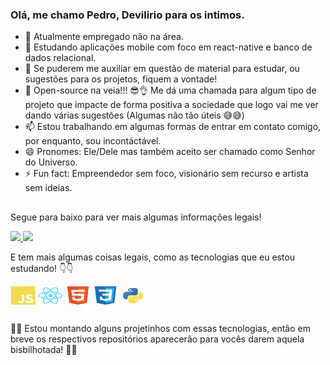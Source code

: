 ### Olá, me chamo Pedro, Devilirio para os intimos.

- 🔭 Atualmente empregado não na área.
- 🌱 Estudando aplicações mobile com foco em react-native e banco de dados relacional.
- 🤔 Se puderem me auxiliar em questão de material para estudar, ou sugestões para os projetos, fiquem a vontade!
- 💬 Open-source na veia!!! 😎👌 Me dá uma chamada para algum tipo de projeto que impacte de forma positiva a sociedade que logo vai me ver dando várias sugestões (Algumas não tão úteis 😅😅)
- 📫 Estou trabalhando em algumas formas de entrar em contato comigo, por enquanto, sou incontáctável.
- 😄 Pronomes: Ele/Dele mas também aceito ser chamado como Senhor do Universo.
- ⚡ Fun fact: Empreendedor sem foco, visionário sem recurso e artista sem ideias.

##

Segue para baixo para ver mais algumas informações legais!

<div>
  <a href="https://github.com/PedroDevilirio">
  <img height="180em" src="https://github-readme-stats.vercel.app/api?username=pedrodevilirio&show_icons=true&theme=darcula&include_all_commits=true&count_private=true"/>
  <img height="180em" src="https://github-readme-stats.vercel.app/api/top-langs/?username=pedrodevilirio&layout=compact&langs_count=7&theme=darcula"/>
  </a>
</div>

E tem mais algumas coisas legais, como as tecnologias que eu estou estudando! 👇👇

<div display='inline-block'>
  <img align="center" alt="Devi-Js" height="30" width="40" src="https://raw.githubusercontent.com/devicons/devicon/master/icons/javascript/javascript-plain.svg">
  <img align="center" alt="Devi-React" height="30" width="40" src="https://raw.githubusercontent.com/devicons/devicon/master/icons/react/react-original.svg">
  <img align="center" alt="Devi-HTML" height="30" width="40" src="https://raw.githubusercontent.com/devicons/devicon/master/icons/html5/html5-original.svg">
  <img align="center" alt="Devi-CSS" height="30" width="40" src="https://raw.githubusercontent.com/devicons/devicon/master/icons/css3/css3-original.svg">
  <img align="center" alt="Devi-Python" height="30" width="40" src="https://raw.githubusercontent.com/devicons/devicon/master/icons/python/python-original.svg">
 </div>
 
 ##

👀👀 Estou montando alguns projetinhos com essas tecnologias, então em breve os respectivos repositórios aparecerão para vocês darem aquela bisbilhotada! 👀👀
 
